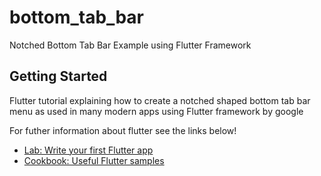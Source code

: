 # bottom_tab_bar

Notched Bottom Tab Bar Example using Flutter Framework

## Getting Started

Flutter tutorial explaining how to create a notched shaped bottom tab bar menu as used in many modern apps using Flutter framework by google

For futher information about flutter see the links below!

- [Lab: Write your first Flutter app](https://flutter.dev/docs/get-started/codelab)
- [Cookbook: Useful Flutter samples](https://flutter.dev/docs/cookbook)
